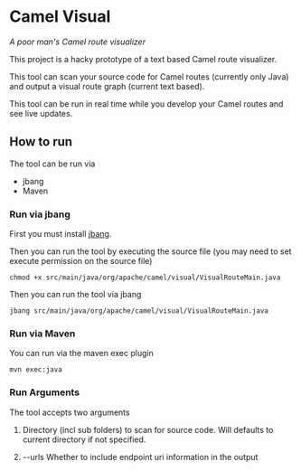 # Camel Visual

_A poor man's Camel route visualizer_

This project is a hacky prototype of a text based Camel route visualizer.

This tool can scan your source code for Camel routes (currently only Java)
and output a visual route graph (current text based).

This tool can be run in real time while you develop your Camel routes and
see live updates.

## How to run

The tool can be run via 

- jbang
- Maven

### Run via jbang

First you must install [jbang].

Then you can run the tool by executing the source file (you may need to set execute permission on the source file)

    chmod +x src/main/java/org/apache/camel/visual/VisualRouteMain.java

Then you can run the tool via jbang

    jbang src/main/java/org/apache/camel/visual/VisualRouteMain.java
    
### Run via Maven

You can run via the maven exec plugin

    mvn exec:java
    
### Run Arguments

The tool accepts two arguments

1) Directory (incl sub folders) to scan for source code. Will defaults to current directory if not specified.

2) --urls  Whether to include endpoint uri information in the output 
  

[jbang]: https://jbang.dev/